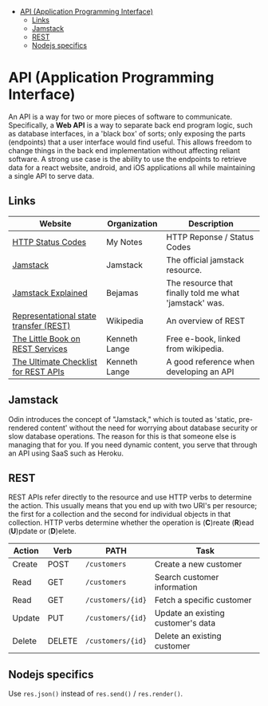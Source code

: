 - [API (Application Programming Interface)](#api-application-programming-interface)
  - [Links](#links)
  - [Jamstack](#jamstack)
  - [REST](#rest)
  - [Nodejs specifics](#nodejs-specifics)

# API (Application Programming Interface)

An API is a way for two or more pieces of software to communicate. Specifically, a **Web API** is a way to separate back end program logic, such as database interfaces, in a 'black box' of sorts; only exposing the parts (endpoints) that a user interface would find useful. This allows freedom to change things in the back end implementation without affecting reliant software. A strong use case is the ability to use the endpoints to retrieve data for a react website, android, and iOS applications all while maintaining a single API to serve data.

## Links

| Website                                                                                                             | Organization  | Description                                            |
| ------------------------------------------------------------------------------------------------------------------- | ------------- | ------------------------------------------------------ |
| [HTTP Status Codes](./html/HTTP-Status-Codes.md)                                                                    | My Notes      | HTTP Reponse / Status Codes                            |
| [Jamstack](https://jamstack.org/what-is-jamstack/)                                                                  | Jamstack      | The official jamstack resource.                        |
| [Jamstack Explained](https://bejamas.io/blog/jamstack/)                                                             | Bejamas       | The resource that finally told me what 'jamstack' was. |
| [Representational state transfer (REST)](https://en.wikipedia.org/wiki/Representational_state_transfer)             | Wikipedia     | An overview of REST                                    |
| [The Little Book on REST Services](https://kennethlange.com/the-little-book-on-rest-services/)                      | Kenneth Lange | Free e-book, linked from wikipedia.                    |
| [The Ultimate Checklist for REST APIs](http://www.kennethlange.com/posts/The-Ultimate-Checklist-for-REST-APIs.html) | Kenneth Lange | A good reference when developing an API                |

## Jamstack

Odin introduces the concept of "Jamstack," which is touted as 'static, pre-rendered content' without the need for worrying about database security or slow database operations. The reason for this is that someone else is managing that for you. If you need dynamic content, you serve that through an API using SaaS such as Heroku.

## REST

REST APIs refer directly to the resource and use HTTP verbs to determine the action. This usually means that you end up with two URI's per resource; the first for a collection and the second for individual objects in that collection. HTTP verbs determine whether the operation is (**C**)reate (**R**)ead (**U**)pdate or (**D**)elete.

| Action | Verb   | PATH              | Task                               |
| ------ | ------ | ----------------- | ---------------------------------- |
| Create | POST   | `/customers`      | Create a new customer              |
| Read   | GET    | `/customers`      | Search customer information        |
| Read   | GET    | `/customers/{id}` | Fetch a specific customer          |
| Update | PUT    | `/customers/{id}` | Update an existing customer's data |
| Delete | DELETE | `/customers/{id}` | Delete an existing customer        |

## Nodejs specifics

Use `res.json()` instead of `res.send()` / `res.render()`.
